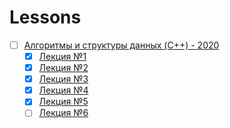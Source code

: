 # Lessons

- [ ] [Алгоритмы и структуры данных (C++) - 2020](https://www.youtube.com/playlist?list=PLRDzFCPr95fL_5Xvnufpwj2uYZnZBBnsr)
  - [x] [Лекция №1](https://www.youtube.com/watch?v=MWsfHQaUzI0&list=PLRDzFCPr95fL_5Xvnufpwj2uYZnZBBnsr)
  - [x] [Лекция №2](https://youtu.be/nkuNsxLcN0g)
  - [x] [Лекция №3](https://youtu.be/2KTrsLcLODI)
  - [x] [Лекция №4](https://youtu.be/YiRlmHiRs0w)
  - [x] [Лекция №5](https://youtu.be/mgaOUpeh96M)
  - [ ] [Лекция №6](https://youtu.be/QdIPF_vmvRE)

